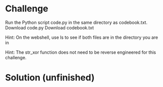 # Challenge

Run the Python script code.py in the same directory as codebook.txt.
Download code.py
Download codebook.txt

Hint: On the webshell, use ls to see if both files are in the directory you are in

Hint: The str_xor function does not need to be reverse engineered for this challenge.

# Solution (unfinished)

